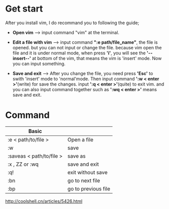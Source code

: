 # Get start
After you install vim, I do recommand you to following the guide; 
 
- **Open vim** --> input command "vim" at the terminal. 
  
- **Edit a file with vim** --> input command **":e path/file_name"**, the file is opened. but you can not input or change the file. 
because vim open the file and it is under normal mode, when press **'i'**, you will see the **'--insert--'** at bottom of the vim, that means the vim is 'insert' mode. Now you can input something.  
                         
- **Save and exit** --> After you change the file, you need press **'Esc'** to swith 'insert' mode to 'normal'mode. Then input command **':w < enter >'**(write) for save the changes. input **':q < enter >'**(quite) to exit vim. and you can also input command together such as **':wq < enter >'** means save and exit.   

# Command

|Basic   |        |
|------- |------- |
|:e < path/to/file > | Open a file |
|:w | save  |
|:saveas < path/to/file > | save as  |
|:x , ZZ or :wq  |save and exit|
|:q!| exit without save |
|:bn| go to next file |
|:bp| go to previous file |



http://coolshell.cn/articles/5426.html
